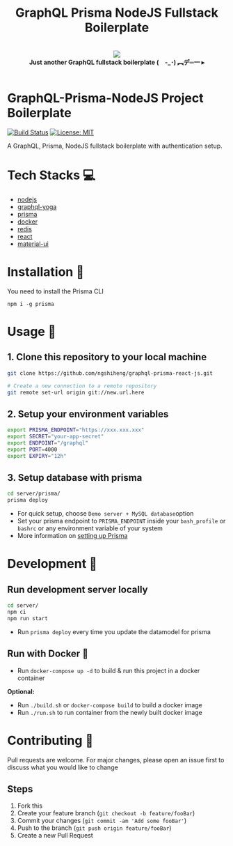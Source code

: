 <h1 align="center"><strong>GraphQL Prisma NodeJS Fullstack Boilerplate</strong></h1>

<br />

<div align="center"><img src="https://imgur.com/lIi4YrZ.png" /></div>

<div align="center"><strong>Just another GraphQL fullstack boilerplate (　-_･) ︻デ═一  ▸</strong></div>

<br />

# GraphQL-Prisma-NodeJS Project Boilerplate

[![Build Status](https://travis-ci.org/ngshiheng/graphql-prisma-nodejs.svg?branch=master)](https://travis-ci.org/ngshiheng/graphql-prisma-nodejs)
[![License: MIT](https://img.shields.io/badge/License-MIT-green.svg)](https://github.com/ngshiheng/graphql-prisma-nodejs/blob/master/LICENSE)

A GraphQL, Prisma, NodeJS fullstack boilerplate with authentication setup.

# Tech Stacks :computer:

- [nodejs](https://nodejs.org/en/)
- [graphql-yoga](https://github.com/prisma-labs/graphql-yoga)
- [prisma](https://github.com/prisma/prisma)
- [docker](https://www.docker.com/)
- [redis](https://redis.io)
- [react](https://reactjs.org/)
- [material-ui](https://material-ui.com/)

# Installation :nut_and_bolt:

You need to install the Prisma CLI

```
npm i -g prisma
```

# Usage :wrench:

## 1. Clone this repository to your local machine

```bash
git clone https://github.com/ngshiheng/graphql-prisma-react-js.git

# Create a new connection to a remote repository
git remote set-url origin git://new.url.here
```

## 2. Setup your environment variables

```bash
export PRISMA_ENDPOINT="https://xxx.xxx.xxx"
export SECRET="your-app-secret"
export ENDPOINT="/graphql"
export PORT=4000
export EXPIRY="12h"
```

## 3. Setup database with prisma

```bash
cd server/prisma/
prisma deploy
```

- For quick setup, choose `Demo server + MySQL database`option
- Set your prisma endpoint to `PRISMA_ENDPOINT` inside your `bash_profile` or `bashrc` or any environment variable of your system
- More information on [setting up Prisma](https://www.prisma.io/docs/get-started/01-setting-up-prisma-new-database-JAVASCRIPT-a002/)

# Development :triangular_ruler:

## Run development server locally

```bash
cd server/
npm ci
npm run start
```

- Run `prisma deploy` every time you update the datamodel for prisma

## Run with Docker :whale:

- Run `docker-compose up -d` to build & run this project in a docker container

**Optional:**

- Run `./build.sh` or `docker-compose build` to build a docker image
- Run `./run.sh` to run container from the newly built docker image

# Contributing :construction_worker:

Pull requests are welcome. For major changes, please open an issue first to discuss what you would like to change

## Steps

1. Fork this
2. Create your feature branch (`git checkout -b feature/fooBar`)
3. Commit your changes (`git commit -am 'Add some fooBar'`)
4. Push to the branch (`git push origin feature/fooBar`)
5. Create a new Pull Request
